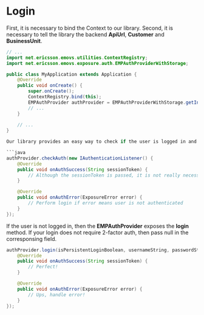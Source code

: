 # Login

First, it is necessary to bind the Context to our library.
Second, it is necessary to tell the library the backend **ApiUrl**, **Customer** and **BusinessUnit**.


```java
// ...
import net.ericsson.emovs.utilities.ContextRegistry;
import net.ericsson.emovs.exposure.auth.EMPAuthProviderWithStorage;

public class MyApplication extends Application {
    @Override
    public void onCreate() {
        super.onCreate();
        ContextRegistry.bind(this);
        EMPAuthProvider authProvider = EMPAuthProviderWithStorage.getInstance(Constants.API_URL, Constants.CUSTOMER, Constants.BUSSINESS_UNIT);
		// ...
	}
	
	// ...
}

Our library provides an easy way to check if the user is logged in and if the session is still valid. Based on this result, the app should show the login form or not.

```java
authProvider.checkAuth(new IAuthenticationListener() {
	@Override
	public void onAuthSuccess(String sessionToken) {
		// Although the sessionToken is passed, it is not really necessary to keep it in most scenarios as the library takes care of the token lifecycle
	}

	@Override
	public void onAuthError(ExposureError error) {
		// Perform login if error means user is not authenticated
	}
});
```

If the user is not logged in, then the **EMPAuthProvider** exposes the **login** method. If your login does not require 2-factor auth, then pass null in the corresponsing field.


```java
authProvider.login(isPersistentLoginBoolean, usernameString, passwordString, twoFactorAuthCodeString, new IAuthenticationListener() {
	@Override
	public void onAuthSuccess(String sessionToken) {
		// Perfect!
	}

	@Override
	public void onAuthError(ExposureError error) {
		// Ups, handle error!
	}
});
```